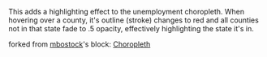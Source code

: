 This adds a highlighting effect to the unemployment choropleth. When hovering over a county, it's outline (stroke) changes to red and all counties not in that state fade to .5 opacity, effectively highlighting the state it's in.

forked from <a href='http://bl.ocks.org/mbostock/'>mbostock</a>'s block: <a href='http://bl.ocks.org/mbostock/4060606'>Choropleth</a>